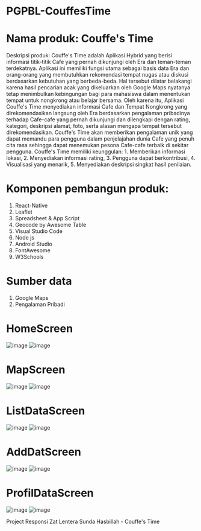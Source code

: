 # PGPBL-CouffesTime
# Nama produk: Couffe's Time

Deskripsi produk: Couffe's Time adalah Aplikasi Hybrid yang berisi informasi titik-titik Cafe yang pernah dikunjungi oleh Era dan teman-teman terdekatnya. Aplikasi ini memiliki fungsi utama sebagai basis data Era dan orang-orang yang membutuhkan rekomendasi tempat nugas atau diskusi berdasarkan kebutuhan yang berbeda-beda. Hal tersebut dilatar belakangi karena hasil pencarian acak yang dikeluarkan oleh Google Maps nyatanya tetap menimbulkan kebingungan bagi para mahasiswa dalam menentukan tempat untuk nongkrong atau belajar bersama. Oleh karena itu, Aplikasi Couffe's Time menyediakan informasi Cafe dan Tempat Nongkrong yang direkomendasikan langsung oleh Era berdasarkan pengalaman pribadinya terhadap Cafe-cafe yang pernah dikunjungi dan dilengkapi dengan rating, kategori, deskripsi alamat, foto, serta alasan mengapa tempat tersebut direkomendasikan. Couffe's Time akan memberikan pengalaman unik yang dapat memandu para pengguna dalam penjelajahan dunia Cafe yang penuh cita rasa sehingga dapat menemukan pesona Cafe-cafe terbaik di sekitar pengguna. Couffe's Time memiliki keunggulan: 1. Memberikan informasi lokasi, 2. Menyediakan informasi rating, 3. Pengguna dapat berkontribusi, 4. Visualisasi yang menarik, 5. Menyediakan deskripsi singkat hasil penilaian.

# Komponen pembangun produk: 
1. React-Native
2. Leaflet
3. Spreadsheet & App Script
4. Geocode by Awesome Table
5. Visual Studio Code
6. Node js
7. Android Studio
8. FontAwesome
9. W3Schools
    
# Sumber data
1. Google Maps
2. Pengalaman Pribadi
   
# HomeScreen
   
   ![image](https://github.com/ZatLentera/PGPBL-CouffesTime/assets/88302872/7a720971-668d-4374-a14d-9df22fa165a1) ![image](https://github.com/ZatLentera/PGPBL-CouffesTime/assets/88302872/29fc30cc-1fdd-45e0-9738-f5c71841a111)

# MapScreen

![image](https://github.com/ZatLentera/PGPBL-CouffesTime/assets/88302872/74c871c1-bf2a-41d7-ae2b-0dd2cf76cba9) ![image](https://github.com/ZatLentera/PGPBL-CouffesTime/assets/88302872/cc1ddef0-8147-4174-94ac-bc65c0caa132)

# ListDataScreen

![image](https://github.com/ZatLentera/PGPBL-CouffesTime/assets/88302872/e4e71073-7bfc-4b50-af42-37642e0c3f43) ![image](https://github.com/ZatLentera/PGPBL-CouffesTime/assets/88302872/72420886-19d1-4847-a87a-0216dfa243bd)



# AddDatScreen

![image](https://github.com/ZatLentera/PGPBL-CouffesTime/assets/88302872/abaa5e16-0490-4c39-b14c-bd488a7be401) ![image](https://github.com/ZatLentera/PGPBL-CouffesTime/assets/88302872/b8916dd4-803e-4c2c-bcc7-414c63e2d556)


# ProfilDataScreen

![image](https://github.com/ZatLentera/PGPBL-CouffesTime/assets/88302872/a421fa45-8380-4087-a9f2-da11eedefbcc) ![image](https://github.com/ZatLentera/PGPBL-CouffesTime/assets/88302872/fca03876-8ccb-4dd2-9563-1ca1b3993659)





Project Responsi Zat Lentera Sunda Hasbillah - Couffe's Time
